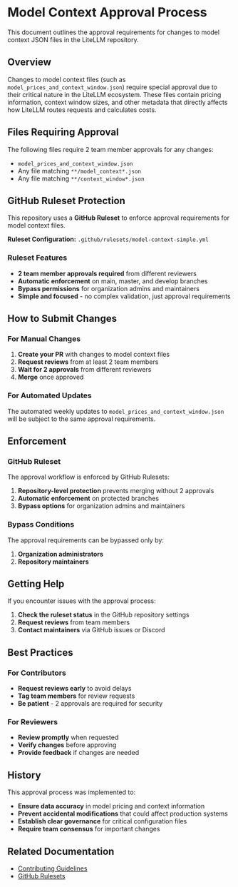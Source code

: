 # Model Context Approval Process

This document outlines the approval requirements for changes to model context JSON files in the LiteLLM repository.

## Overview

Changes to model context files (such as `model_prices_and_context_window.json`) require special approval due to their critical nature in the LiteLLM ecosystem. These files contain pricing information, context window sizes, and other metadata that directly affects how LiteLLM routes requests and calculates costs.

## Files Requiring Approval

The following files require 2 team member approvals for any changes:

- `model_prices_and_context_window.json`
- Any file matching `**/model_context*.json`
- Any file matching `**/context_window*.json`

## GitHub Ruleset Protection

This repository uses a **GitHub Ruleset** to enforce approval requirements for model context files.

**Ruleset Configuration:** `.github/rulesets/model-context-simple.yml`

### Ruleset Features

- **2 team member approvals required** from different reviewers
- **Automatic enforcement** on main, master, and develop branches
- **Bypass permissions** for organization admins and maintainers
- **Simple and focused** - no complex validation, just approval requirements

## How to Submit Changes

### For Manual Changes

1. **Create your PR** with changes to model context files
2. **Request reviews** from at least 2 team members
3. **Wait for 2 approvals** from different reviewers
4. **Merge** once approved

### For Automated Updates

The automated weekly updates to `model_prices_and_context_window.json` will be subject to the same approval requirements.

## Enforcement

### GitHub Ruleset

The approval workflow is enforced by GitHub Rulesets:

1. **Repository-level protection** prevents merging without 2 approvals
2. **Automatic enforcement** on protected branches
3. **Bypass options** for organization admins and maintainers

### Bypass Conditions

The approval requirements can be bypassed only by:

1. **Organization administrators**
2. **Repository maintainers**

## Getting Help

If you encounter issues with the approval process:

1. **Check the ruleset status** in the GitHub repository settings
2. **Request reviews** from team members
3. **Contact maintainers** via GitHub issues or Discord

## Best Practices

### For Contributors

- **Request reviews early** to avoid delays
- **Tag team members** for review requests
- **Be patient** - 2 approvals are required for security

### For Reviewers

- **Review promptly** when requested
- **Verify changes** before approving
- **Provide feedback** if changes are needed

## History

This approval process was implemented to:

- **Ensure data accuracy** in model pricing and context information
- **Prevent accidental modifications** that could affect production systems
- **Establish clear governance** for critical configuration files
- **Require team consensus** for important changes

## Related Documentation

- [Contributing Guidelines](CONTRIBUTING.md)
- [GitHub Rulesets](https://docs.github.com/en/repositories/configuring-branches-and-merges-in-your-repository/managing-rulesets)